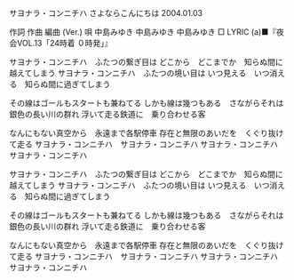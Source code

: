 サヨナラ・コンニチハ
さよならこんにちは
2004.01.03


作詞  作曲  編曲 (Ver.)   唄
中島みゆき   中島みゆき       中島みゆき
□ LYRIC (a)■『夜会VOL.13「24時着 ０時発」』

サヨナラ・コンニチハ　ふたつの繋ぎ目は
どこから　どこまでか　知らぬ間に越えてしまう
サヨナラ・コンニチハ　ふたつの境い目は
いつ見える　いつ消える　知らぬ間に過ぎてしまう

その線はゴールもスタートも兼ねてる
しかも線は幾つもある　さながらそれは銀色の長い川の群れ
浮いて走る鉄道に　乗り合わせる客

なんにもない真空から　永遠まで各駅停車
存在と無限のあいだを　くぐり抜けて走る
サヨナラ・コンニチハ　サヨナラ・コンニチハ
サヨナラ・コンニチハ　サヨナラ・コンニチハ

サヨナラ・コンニチハ　ふたつの繋ぎ目は
どこから　どこまでか　知らぬ間に越えてしまう
サヨナラ・コンニチハ　ふたつの境い目は
いつ見える　いつ消える　知らぬ間に過ぎてしまう

その線はゴールもスタートも兼ねてる
しかも線は幾つもある　さながらそれは銀色の長い川の群れ
浮いて走る鉄道に　乗り合わせる客

なんにもない真空から　永遠まで各駅停車
存在と無限のあいだを　くぐり抜けて走る
サヨナラ・コンニチハ　サヨナラ・コンニチハ
サヨナラ・コンニチハ　サヨナラ・コンニチハ